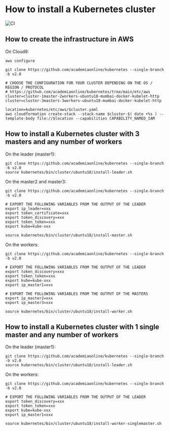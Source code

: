 # How to install a Kubernetes cluster
![CI](https://github.com/academiaonline/kubernetes/workflows/CI/badge.svg?branch=v2.0)

## How to create the infrastructure in AWS
On Cloud9:
```
aws configure

git clone https://github.com/academiaonline/kubernetes --single-branch -b v2.0

# CHOOSE THE CONFIGURATION FOR YOUR CLUSTER DEPENDING ON THE OS / REGION / PROTOCOL
# https://github.com/academiaonline/kubernetes/tree/main/etc/aws
cluster=cluster-1master-2workers-ubuntu18-mumbai-docker-kubelet-http
cluster=cluster-3masters-3workers-ubuntu18-mumbai-docker-kubelet-http

location=kubernetes/etc/aws/$cluster.yaml
aws cloudformation create-stack --stack-name $cluster-$( date +%s ) --template-body file://$location --capabilities CAPABILITY_NAMED_IAM
```

## How to install a Kubernetes cluster with 3 masters and any number of workers
On the leader (master1):
```
git clone https://github.com/academiaonline/kubernetes --single-branch -b v2.0
source kubernetes/bin/cluster/ubuntu18/install-leader.sh
```
On the master2 and master3:
```
git clone https://github.com/academiaonline/kubernetes --single-branch -b v2.0

# EXPORT THE FOLLOWING VARIABLES FROM THE OUTPUT OF THE LEADER
export ip_leader=xxx
export token_certificate=xxx
export token_discovery=xxx
export token_token=xxx
export kube=kube-xxx

source kubernetes/bin/cluster/ubuntu18/install-master.sh
```
On the workers:
```
git clone https://github.com/academiaonline/kubernetes --single-branch -b v2.0

# EXPORT THE FOLLOWING VARIABLES FROM THE OUTPUT OF THE LEADER
export token_discovery=xxx
export token_token=xxx
export kube=kube-xxx
export ip_master1=xxx

# EXPORT THE FOLLOWING VARIABLES FROM THE OUTPUT OF THE MASTERS
export ip_master2=xxx
export ip_master3=xxx

source kubernetes/bin/cluster/ubuntu18/install-worker.sh
```

## How to install a Kubernetes cluster with 1 single master and any number of workers
On the leader (master1):
```
git clone https://github.com/academiaonline/kubernetes --single-branch -b v2.0
source kubernetes/bin/cluster/ubuntu18/install-leader.sh
```
On the workers:
```
git clone https://github.com/academiaonline/kubernetes --single-branch -b v2.0

# EXPORT THE FOLLOWING VARIABLES FROM THE OUTPUT OF THE LEADER
export token_discovery=xxx
export token_token=xxx
export kube=kube-xxx
export ip_master1=xxx

source kubernetes/bin/cluster/ubuntu18/install-worker-singlemaster.sh
```
